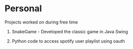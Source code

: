 # Personal


Projects worked on during free time

1. SnakeGame - 
Developed the classic game in Java Swing

2. Python code to access spotify user playlist using oauth